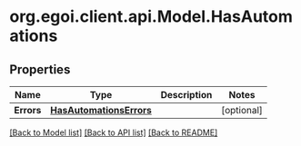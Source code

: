 # org.egoi.client.api.Model.HasAutomations
## Properties

Name | Type | Description | Notes
------------ | ------------- | ------------- | -------------
**Errors** | [**HasAutomationsErrors**](HasAutomationsErrors.md) |  | [optional] 

[[Back to Model list]](../README.md#documentation-for-models) [[Back to API list]](../README.md#documentation-for-api-endpoints) [[Back to README]](../README.md)

